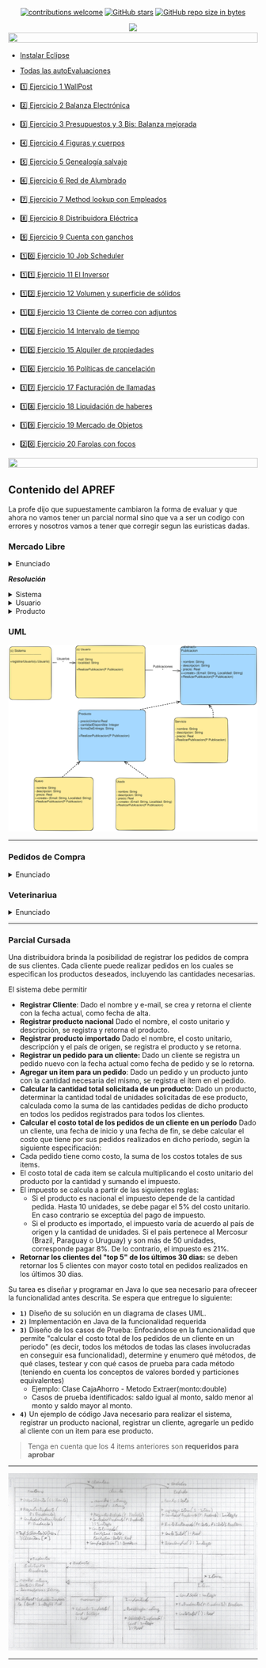 <div align="center"> 

[![contributions welcome](https://img.shields.io/badge/contributions-welcome-brightgreen.svg?style=flat)](https://github.com/Fabian-Martinez-Rincon/Orientacion-a-Objetos1)
[![GitHub stars](https://img.shields.io/github/stars/Fabian-Martinez-Rincon/Orientacion-a-Objetos1)](https://github.com/Fabian-Martinez-Rincon/Orientacion-a-Objetos1/stargazers/)
[![GitHub repo size in bytes](https://img.shields.io/github/repo-size/Fabian-Martinez-Rincon/Orientacion-a-Objetos1)](https://github.com/Fabian-Martinez-Rincon/Orientacion-a-Objetos1)


<img src="https://readme-typing-svg.demolab.com?font=Fira+Code&size=34&duration=1700&pause=800&color=28CDF7&center=true&width=863&lines=☕ Orientación a Objetos 1"/>
 </div>

</div>

<img src= 'https://i.gifer.com/origin/8c/8cd3f1898255c045143e1da97fbabf10_w200.gif' height="20" width="100%">

- [Instalar Eclipse](https://www.eclipse.org/downloads/download.php?file=/oomph/epp/2022-12/R/eclipse-inst-jre-win64.exe)
- [Todas las autoEvaluaciones](/Documentos/autoevaluaciones.md)



- [1️⃣ Ejercicio 1 WallPost](/Documentos/cuadernillo.md)
- [2️⃣ Ejercicio 2 Balanza Electrónica](/Documentos/cuadernillo.md)
- [3️⃣ Ejercicio 3 Presupuestos y 3 Bis: Balanza mejorada](/Documentos/cuadernillo.md)
- [4️⃣ Ejercicio 4 Figuras y cuerpos](/Documentos/cuadernillo.md)
- [5️⃣ Ejercicio 5 Genealogía salvaje](/Documentos/cuadernillo.md)
- [6️⃣ Ejercicio 6 Red de Alumbrado](/Documentos/cuadernillo.md)
- [7️⃣ Ejercicio 7 Method lookup con Empleados](/Documentos/cuadernillo.md)
- [8️⃣ Ejercicio 8 Distribuidora Eléctrica](/Documentos/cuadernillo.md)
- [9️⃣ Ejercicio 9 Cuenta con ganchos](/Documentos/cuadernillo.md)
- [1️⃣0️⃣ Ejercicio 10 Job Scheduler](/Documentos/cuadernillo.md)
- [1️⃣1️⃣ Ejercicio 11 El Inversor](/Documentos/cuadernillo.md)
- [1️⃣2️⃣ Ejercicio 12 Volumen y superficie de sólidos](/Documentos/cuadernillo.md)
- [1️⃣3️⃣ Ejercicio 13 Cliente de correo con adjuntos](/Documentos/cuadernillo.md)
- [1️⃣4️⃣ Ejercicio 14 Intervalo de tiempo](/Documentos/cuadernillo.md)
- [1️⃣5️⃣ Ejercicio 15 Alquiler de propiedades](/Documentos/cuadernillo.md)
- [1️⃣6️⃣ Ejercicio 16 Políticas de cancelación](/Documentos/cuadernillo.md)
- [1️⃣7️⃣ Ejercicio 17 Facturación de llamadas](/Documentos/cuadernillo.md)
- [1️⃣8️⃣ Ejercicio 18 Liquidación de haberes](/Documentos/cuadernillo.md)
- [1️⃣9️⃣ Ejercicio 19 Mercado de Objetos](/Documentos/cuadernillo.md)
- [2️⃣0️⃣ Ejercicio 20 Farolas con focos](/Documentos/cuadernillo.md)



<img src= 'https://i.gifer.com/origin/8c/8cd3f1898255c045143e1da97fbabf10_w200.gif' height="20" width="100%">

## Contenido del APREF

La profe dijo que supuestamente cambiaron la forma de evaluar y que ahora no vamos tener un parcial normal sino que va a ser un codigo con errores y nosotros vamos a tener que corregir segun las euristicas dadas.

### Mercado Libre

<details><summary>Enunciado</summary>

![Pedidos de compra](/apref/MercadoOnLine.png)

</details>

***Resolución***

<details><summary>Sistema</summary>

```java
    public class Sistema{

    }
```
</details>

<details><summary>Usuario</summary></details>

<details><summary>Producto</summary></details>

### UML

![](/apref/MercadoOnLine.excalidraw.svg)

---

### Pedidos de Compra

<details><summary>Enunciado</summary>

![Veterinaria](/apref/Pedidos%20de%20compra.png)

</details>

### Veterinariua

<details><summary>Enunciado</summary>

![MercadoOnLine](/apref/Veterinaria.png)

</details>

---



### Parcial Cursada


Una distribuidora brinda la posibilidad de registrar los pedidos de compra de sus clientes. Cada cliente puede realizar pedidos en los cuales se especifican los productos deseados, incluyendo las cantidades necesarias.

El sistema debe permitir

- **Registrar Cliente**: Dado el nombre y e-mail, se crea y retorna el cliente con la fecha actual, como fecha de alta.
- **Registrar producto nacional** Dado el nombre, el costo unitario y descripción, se registra y retorna el producto.
- **Registrar producto importado** Dado el nombre, el costo unitario, descripción y el país de origen, se registra el producto y se retorna.
- **Registrar un pedido para un cliente:** Dado un cliente se registra un pedido nuevo con la fecha actual como fecha de pedido y se lo retorna.
- **Agregar un item para un pedido**: Dado un pedido y un producto junto con la cantidad necesaria del mismo, se registra el ítem en el pedido.
- **Calcular la cantidad total solicitada de un producto:** Dado un producto, determinar la cantidad todal de unidades solicitadas de ese producto, calculada como la suma de las cantidades pedidas de dicho producto en todos los pedidos registrados para todos los clientes.
- **Calcular el costo total de los pedidos de un cliente en un período** Dado un cliente, una fecha de inicio y una fecha de fin, se debe calcular el costo que tiene por sus pedidos realizados en dicho período, según la siguiente especificación:
- Cada pedido tiene como costo, la suma de los costos totales de sus items.
- El costo total de cada item se calcula multiplicando el costo unitario del producto por la cantidad y sumando el impuesto.
- El impuesto se calcula a partir de las siguientes reglas:
    - Si el producto es nacional el impuesto depende de la cantidad pedida. Hasta 10 unidades, se debe pagar el 5% del costo unitario. En caso contrario se exceptúa del pago de impuesto.
    - Si el producto es importado, el impuesto varía de acuerdo al país de origen y la cantidad de unidades. Si el pais pertenece al Mercosur (Brazil, Paraguay o Uruguay) y son más de 50 unidades, corresponde pagar 8%. De lo contrario, el impuesto es 21%.
- **Retornar los clientes del "top 5" de los últimos 30 dias:** se deben retornar los 5 clientes con mayor costo total en pedidos realizados en los últimos 30 dias.

Su tarea es diseñar y programar en Java lo que sea necesario para ofreceer la funcionalidad antes descrita. Se espera que entregue lo siguiente:
- **`1)`** Diseño de su solución en un diagrama de clases UML.
- **`2)`** Implementación en Java de la funcionalidad requerida
- **`3)`** Diseño de los casos de Prueba: Enfocándose en la funcionalidad que permite "calcular el costo total de los pedidos de un cliente en un periodo" (es decir, todos los métodos de todas las clases involucradas en conseguir esa funcionalidad), determine y enumero qué métodos, de qué clases, testear y con qué casos de prueba para cada método (teniendo en cuenta los conceptos de valores borded y particiones equivalentes)
    - Ejemplo: Clase CajaAhorro - Metodo Extraer(monto:double)
    - Casos de prueba identificados: saldo igual al monto, saldo menor al monto y saldo mayor al monto.
- **`4)`** Un ejemplo de código Java necesario para realizar el sistema, registrar un producto nacional, registrar un cliente, agregarle un pedido al cliente con un item para ese producto.

> Tenga en cuenta que los 4 items anteriores son **requeridos para aprobar**

---

![](/apref/parcial1.png)

---